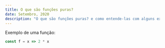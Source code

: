 ```yaml
---
title: O que são funções puras?
date: Setembro, 2020
description: "O que são funções puras? e como entende-las com alguns exemplos em javascript"
---
```


Exemplo de uma função:

```typescript
const f = x => 2 * x
```
